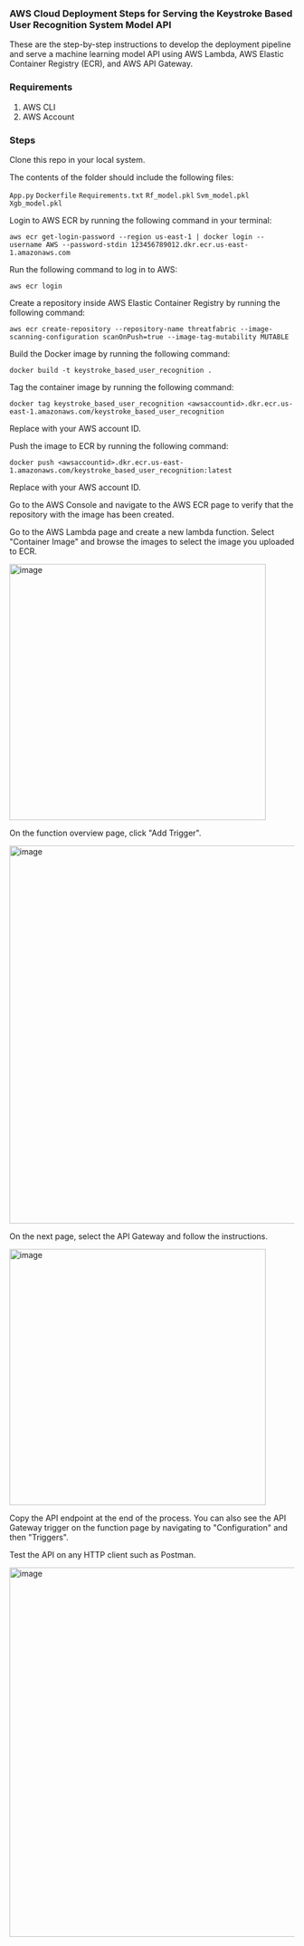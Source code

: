 ### AWS Cloud Deployment Steps for Serving the Keystroke Based User Recognition System Model API

These are the step-by-step instructions to develop the deployment pipeline and serve a machine learning model API using AWS Lambda, AWS Elastic Container Registry (ECR), and AWS API Gateway.

### Requirements
1. AWS CLI
2. AWS Account

### Steps
Clone this repo in your local system.

The contents of the folder should include the following files:

`App.py`
`Dockerfile`
`Requirements.txt`
`Rf_model.pkl`
`Svm_model.pkl`
`Xgb_model.pkl`

Login to AWS ECR by running the following command in your terminal:

```
aws ecr get-login-password --region us-east-1 | docker login --username AWS --password-stdin 123456789012.dkr.ecr.us-east-1.amazonaws.com
```

Run the following command to log in to AWS:

```
aws ecr login
```

Create a repository inside AWS Elastic Container Registry by running the following command:

```
aws ecr create-repository --repository-name threatfabric --image-scanning-configuration scanOnPush=true --image-tag-mutability MUTABLE
```

Build the Docker image by running the following command:

```
docker build -t keystroke_based_user_recognition .
```

Tag the container image by running the following command:

```
docker tag keystroke_based_user_recognition <awsaccountid>.dkr.ecr.us-east-1.amazonaws.com/keystroke_based_user_recognition
```

Replace <awsaccountid> with your AWS account ID.

Push the image to ECR by running the following command:

```
docker push <awsaccountid>.dkr.ecr.us-east-1.amazonaws.com/keystroke_based_user_recognition:latest
```
  
Replace <awsaccountid> with your AWS account ID.

Go to the AWS Console and navigate to the AWS ECR page to verify that the repository with the image has been created.

Go to the AWS Lambda page and create a new lambda function. Select "Container Image" and browse the images to select the image you uploaded to ECR.
  
<img width="453" alt="image" src="https://user-images.githubusercontent.com/94995067/227770743-cfe759fb-5326-43a2-a538-4b06ef879bd0.png">

On the function overview page, click "Add Trigger".
  
<img width="668" alt="image" src="https://user-images.githubusercontent.com/94995067/227770983-9c9dfe73-3c23-470b-a5bf-438656fdd2ba.png">


On the next page, select the API Gateway and follow the instructions.
  
  <img width="453" alt="image" src="https://user-images.githubusercontent.com/94995067/227770691-7fdbf012-f8ec-4a35-8fd6-0dbdb8510a47.png">


Copy the API endpoint at the end of the process. You can also see the API Gateway trigger on the function page by navigating to "Configuration" and then "Triggers".
  


  
Test the API on any HTTP client such as Postman.
  
<img width="653" alt="image" src="https://user-images.githubusercontent.com/94995067/227770662-7097e89b-781b-4f58-9ea1-ca3dd98e24b7.png">

  
  
